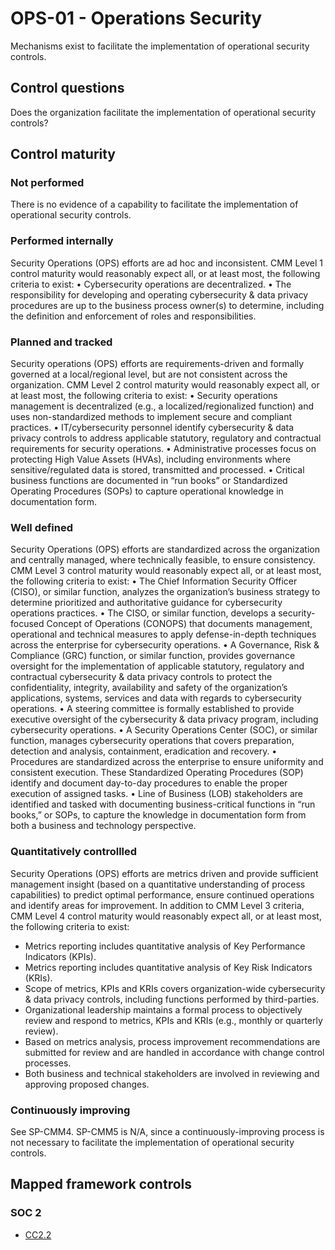 # OPS-01 - Operations Security
Mechanisms exist to facilitate the implementation of operational security controls.
## Control questions
Does the organization facilitate the implementation of operational security controls?
## Control maturity
### Not performed
There is no evidence of a capability to facilitate the implementation of operational security controls.
### Performed internally
Security Operations (OPS) efforts are ad hoc and inconsistent. CMM Level 1 control maturity would reasonably expect all, or at least most, the following criteria to exist:
•	Cybersecurity operations are decentralized.
•	The responsibility for developing and operating cybersecurity & data privacy procedures are up to the business process owner(s) to determine, including the definition and enforcement of roles and responsibilities.
### Planned and tracked
Security operations (OPS) efforts are requirements-driven and formally governed at a local/regional level, but are not consistent across the organization. CMM Level 2 control maturity would reasonably expect all, or at least most, the following criteria to exist:
•	Security operations management is decentralized (e.g., a localized/regionalized function) and uses non-standardized methods to implement secure and compliant practices.
•	IT/cybersecurity personnel identify cybersecurity & data privacy controls to address applicable statutory, regulatory and contractual requirements for security operations.
•	Administrative processes focus on protecting High Value Assets (HVAs), including environments where sensitive/regulated data is stored, transmitted and processed.
•	Critical business functions are documented in “run books” or Standardized Operating Procedures (SOPs) to capture operational knowledge in documentation form.
### Well defined
Security Operations (OPS) efforts are standardized across the organization and centrally managed, where technically feasible, to ensure consistency. CMM Level 3 control maturity would reasonably expect all, or at least most, the following criteria to exist:
•	The Chief Information Security Officer (CISO), or similar function, analyzes the organization’s business strategy to determine prioritized and authoritative guidance for cybersecurity operations practices.
•	The CISO, or similar function, develops a security-focused Concept of Operations (CONOPS) that documents management, operational and technical measures to apply defense-in-depth techniques across the enterprise for cybersecurity operations.
•	A Governance, Risk & Compliance (GRC) function, or similar function, provides governance oversight for the implementation of applicable statutory, regulatory and contractual cybersecurity & data privacy controls to protect the confidentiality, integrity, availability and safety of the organization’s applications, systems, services and data with regards to cybersecurity operations.
•	A steering committee is formally established to provide executive oversight of the cybersecurity & data privacy program, including cybersecurity operations. 
•	A Security Operations Center (SOC), or similar function, manages cybersecurity operations that covers preparation, detection and analysis, containment, eradication and recovery.
•	Procedures are standardized across the enterprise to ensure uniformity and consistent execution. These Standardized Operating Procedures (SOP) identify and document day-to-day procedures to enable the proper execution of assigned tasks.
•	Line of Business (LOB) stakeholders are identified and tasked with documenting business-critical functions in “run books,” or SOPs, to capture the knowledge in documentation form from both a business and technology perspective.
### Quantitatively controllled
Security Operations (OPS) efforts are metrics driven and provide sufficient management insight (based on a quantitative understanding of process capabilities) to predict optimal performance, ensure continued operations and identify areas for improvement. In addition to CMM Level 3 criteria, CMM Level 4 control maturity would reasonably expect all, or at least most, the following criteria to exist:
- 	Metrics reporting includes quantitative analysis of Key Performance Indicators (KPIs).
- 	Metrics reporting includes quantitative analysis of Key Risk Indicators (KRIs).
- 	Scope of metrics, KPIs and KRIs covers organization-wide cybersecurity & data privacy controls, including functions performed by third-parties.
- 	Organizational leadership maintains a formal process to objectively review and respond to metrics, KPIs and KRIs (e.g., monthly or quarterly review).
- 	Based on metrics analysis, process improvement recommendations are submitted for review and are handled in accordance with change control processes.
- 	Both business and technical stakeholders are involved in reviewing and approving proposed changes.
### Continuously improving
See SP-CMM4. SP-CMM5 is N/A, since a continuously-improving process is not necessary to facilitate the implementation of operational security controls.
## Mapped framework controls
### SOC 2
- [CC2.2](../soc2/cc22.md)
